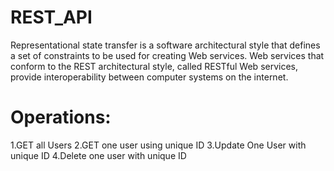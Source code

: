 # REST_API

Representational state transfer is a software architectural style that defines a set of constraints to be used for creating Web services. Web services that conform to the REST architectural style, called RESTful Web services, provide interoperability between computer systems on the internet.

# Operations:
1.GET all Users
2.GET one user using unique ID
3.Update One User with unique ID
4.Delete one user with unique ID
